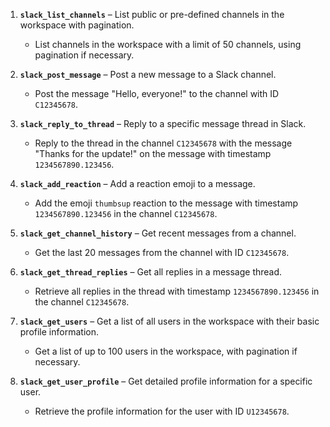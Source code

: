 1. **`slack_list_channels`** – List public or pre-defined channels in the workspace with pagination.

    - List channels in the workspace with a limit of 50 channels, using pagination if necessary.

2. **`slack_post_message`** – Post a new message to a Slack channel.

    - Post the message "Hello, everyone!" to the channel with ID `C12345678`.

3. **`slack_reply_to_thread`** – Reply to a specific message thread in Slack.

    - Reply to the thread in the channel `C12345678` with the message "Thanks for the update!" on the message with timestamp `1234567890.123456`.

4. **`slack_add_reaction`** – Add a reaction emoji to a message.

    - Add the emoji `thumbsup` reaction to the message with timestamp `1234567890.123456` in the channel `C12345678`.

5. **`slack_get_channel_history`** – Get recent messages from a channel.

    - Get the last 20 messages from the channel with ID `C12345678`.

6. **`slack_get_thread_replies`** – Get all replies in a message thread.

    - Retrieve all replies in the thread with timestamp `1234567890.123456` in the channel `C12345678`.

7. **`slack_get_users`** – Get a list of all users in the workspace with their basic profile information.

    - Get a list of up to 100 users in the workspace, with pagination if necessary.

8. **`slack_get_user_profile`** – Get detailed profile information for a specific user.

    - Retrieve the profile information for the user with ID `U12345678`.
